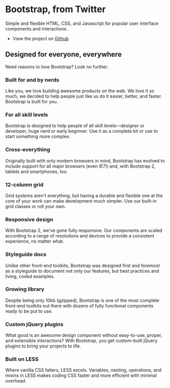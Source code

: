 # Bootstrap, from Twitter

Simple and flexible HTML, CSS, and Javascript for popular user interface components and interactions.

 - View the project on [Github](https://github.com/twitter/bootstrap/)

## Designed for everyone, everywhere

Need reasons to love Bootstrap? Look no further.

### Built for and by nerds

Like you, we love building awesome products on the web. We love it so much, we decided to help people just like us do it easier, better, and faster. Bootstrap is built for you.

### For all skill levels

Bootstrap is designed to help people of all skill levels—designer or developer, huge nerd or early beginner. Use it as a complete kit or use to start something more complex.

### Cross-everything

Originally built with only modern browsers in mind, Bootstrap has evolved to include support for all major browsers (even IE7!) and, with Bootstrap 2, tablets and smartphones, too.

### 12-column grid

Grid systems aren't everything, but having a durable and flexible one at the core of your work can make development much simpler. Use our built-in grid classes or roll your own.

### Responsive design

With Bootstrap 2, we've gone fully responsive. Our components are scaled according to a range of resolutions and devices to provide a consistent experience, no matter what.

### Styleguide docs

Unlike other front-end toolkits, Bootstrap was designed first and foremost as a styleguide to document not only our features, but best practices and living, coded examples.

### Growing library

Despite being only 10kb (gzipped), Bootstrap is one of the most complete front-end toolkits out there with dozens of fully functional components ready to be put to use.


### Custom jQuery plugins

What good is an awesome design component without easy-to-use, proper, and extensible interactions? With Bootstrap, you get custom-built jQuery plugins to bring your projects to life.


### Built on LESS

Where vanilla CSS falters, LESS excels. Variables, nesting, operations, and mixins in LESS makes coding CSS faster and more efficient with minimal overhead.

